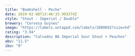 ```yaml
---
title: "Bombshell - Peche"
date: 2019-02-08T13:46:33.993374Z
style: "Stout - Imperial / Double"
brewery: "Cervesa Guineu"
image: "https://labels.untappd.com/labels/2800692?size=hd"
rating: "3.94"
description: "Calvados BA Imperial Sour Stout + Peaches"
abv: "11.5"
ibu: "0"
---
```

